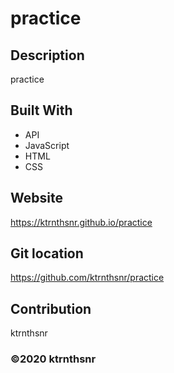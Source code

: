 ﻿# practice

## Description
practice
## Built With
* API
* JavaScript
* HTML
* CSS


## Website
https://ktrnthsnr.github.io/practice

## Git location
https://github.com/ktrnthsnr/practice

## Contribution
ktrnthsnr

### ©️2020 ktrnthsnr
